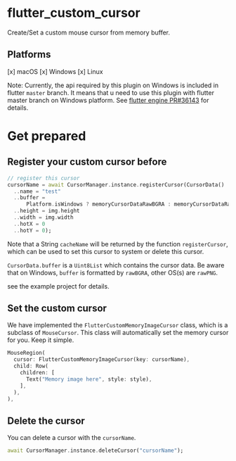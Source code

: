 # flutter_custom_cursor

Create/Set a custom mouse cursor from memory buffer.

## Platforms

[x] macOS
[x] Windows
[x] Linux

Note: Currently, the api required by this plugin on Windows is included in flutter `master` branch. It means that u need to use this plugin with flutter master branch on Windows platform. See [flutter engine PR#36143](https://github.com/flutter/engine/pull/36143) for details.


# Get prepared

## Register your custom cursor before

```dart
// register this cursor
cursorName = await CursorManager.instance.registerCursor(CursorData()
  ..name = "test"
  ..buffer =
      Platform.isWindows ? memoryCursorDataRawBGRA : memoryCursorDataRawPNG
  ..height = img.height
  ..width = img.width
  ..hotX = 0
  ..hotY = 0);
```

Note that a String `cacheName` will be returned by the function `registerCursor`, which can be used to set this cursor to system or delete this cursor.

`CursorData.buffer` is a `Uint8List` which contains the cursor data. Be aware that on Windows, `buffer` is formatted by `rawBGRA`, other OS(s) are `rawPNG`.

see the example project for details.

## Set the custom cursor

We have implemented the `FlutterCustomMemoryImageCursor` class, which is a subclass of `MouseCursor`. This class will automatically set the memory cursor for you. Keep it simple.

```dart
MouseRegion(
  cursor: FlutterCustomMemoryImageCursor(key: cursorName),
  child: Row(
    children: [
      Text("Memory image here", style: style),
    ],
  ),
),
```

## Delete the cursor 

You can delete a cursor with the `cursorName`.

```dart
await CursorManager.instance.deleteCursor("cursorName");
```
